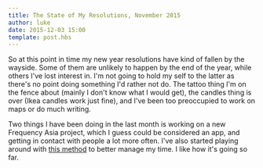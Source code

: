 ```yaml
---
title: The State of My Resolutions, November 2015
author: luke
date: 2015-12-03 15:00
template: post.hbs
---
```

So at this point in time my new year resolutions have kind of fallen by the wayside. Some of them
are unlikely to happen by the end of the year, while others I've lost interest in. I'm not going to
hold my self to the latter as there's no point doing something I'd rather not do. The tattoo thing
I'm on the fence about (mainly I don't know what I would get), the candles thing is over (Ikea candles work
 just fine), and I've been too preoccupied to work on maps or do much writing.

Two things I have been doing in the last month is working on a new Frequency Asia project, which I
guess could be considered an app, and getting in contact with people a lot more often. I've also
started playing around with [this method](http://www.fastcompany.com/3053036/how-to-be-a-success-at-everything/the-simple-technique-to-fit-a-40-hour-work-week-into-167-h) to better manage my time. I like how it's going so far.

